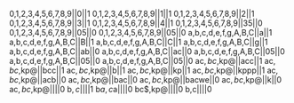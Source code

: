 0,1,2,3,4,5,6,7,8,9||0||1
0,1,2,3,4,5,6,7,8,9||1||1
0,1,2,3,4,5,6,7,8,9||2||1
0,1,2,3,4,5,6,7,8,9||3||1
0,1,2,3,4,5,6,7,8,9||4||1
0,1,2,3,4,5,6,7,8,9||35||0
0,1,2,3,4,5,6,7,8,9||05||0
0,1,2,3,4,5,6,7,8,9||05||0
a,b,c,d,e,f,g,A,B,C||a||1
a,b,c,d,e,f,g,A,B,C||B||1
a,b,c,d,e,f,g,A,B,C||C||1
a,b,c,d,e,f,g,A,B,C||g||1
a,b,c,d,e,f,g,A,B,C||ab||0
a,b,c,d,e,f,g,A,B,C||ac||0
a,b,c,d,e,f,g,A,B,C||05||0
a,b,c,d,e,f,g,A,B,C||05||0
a,b,c,d,e,f,g,A,B,C||05||0
ac$,bc$,kp@||acc||1
ac$,bc$,kp@||bcc||1
ac$,bc$,kp@||b||1
ac$,bc$,kp@||kp||1
ac$,bc$,kp@||kppp||1
ac$,bc$,kp@||acb||0
ac$,bc$,kp@||bac||0
ac$,bc$,kp@||bacwe||0
ac$,bc$,kp@||k||0
ac$,bc$,kp@||||0
b$,c$||||1
b$a,c$a||||0
bc$,kp@||||0
b,c||||0
